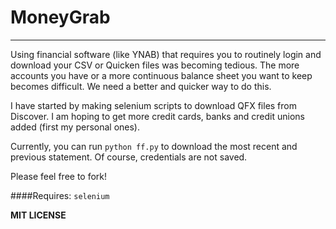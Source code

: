 # MoneyGrab
---
Using financial software (like YNAB) that requires you to routinely login and download your CSV or Quicken files was becoming tedious.  The more accounts you have or a more continuous balance sheet you want to keep becomes difficult.  We need a better and quicker way to do this.

I have started by making selenium scripts to download QFX files from Discover.  I am hoping to get more credit cards, banks and credit unions added (first my personal ones).

Currently, you can run ```python ff.py``` to download the most recent and previous statement.  Of course, credentials are not saved.

Please feel free to fork!

####Requires:
```selenium```


**MIT LICENSE**
